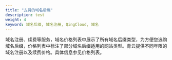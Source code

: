```yaml
---
title: "支持的域名后缀"
description: test
weight: 4
keyword: 域名后缀, 域名注册, QingCloud, 域名
---
```




域名注册、续费等服务，域名价格列表中展示了所有域名后缀类型，为方便您选购域名后缀，价格列表中标注了部分域名后缀适用的网站类型。青云提供不同年限的域名注册以及续费价格。具体信息参见价格列表。


